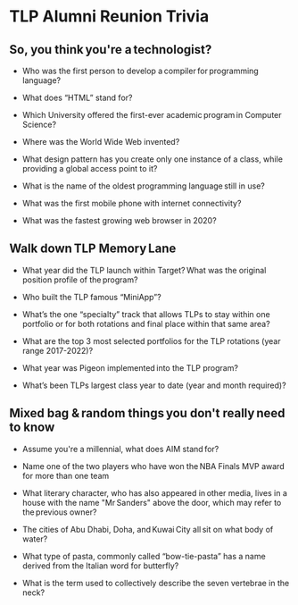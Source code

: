 # TLP Alumni Reunion Trivia

## So, you think you're a technologist?  

 
- Who was the first person to develop a compiler for programming language?

- What does “HTML” stand for?

- Which University offered the first-ever academic program in Computer Science?

- Where was the World Wide Web invented?

- What design pattern has you create only one instance of a class, while providing a global access point to it? 

- What is the name of the oldest programming language still in use?

- What was the first mobile phone with internet connectivity?  

- What was the fastest growing web browser in 2020? 

 

## Walk down TLP Memory Lane  

- What year did the TLP launch within Target? What was the original position profile of the program?   

- Who built the TLP famous “MiniApp”? 

- What’s the one “specialty” track that allows TLPs to stay within one portfolio or for both rotations and final place within that same area?  

- What are the top 3 most selected portfolios for the TLP rotations (year range 2017-2022)?  

- What year was Pigeon implemented into the TLP program?  

- What’s been TLPs largest class year to date (year and month required)?  

 

## Mixed bag & random things you don't really need to know 

- Assume you're a millennial, what does AIM stand for? 

- Name one of the two players who have won the NBA Finals MVP award for more than one team

- What literary character, who has also appeared in other media, lives in a house with the name "Mr Sanders" above the door, which may refer to the previous owner?

- The cities of Abu Dhabi, Doha, and Kuwai City all sit on what body of water?

- What type of pasta, commonly called “bow-tie-pasta” has a name derived from the Italian word for butterfly?  

- What is the term used to collectively describe the seven vertebrae in the neck?  

 

 

